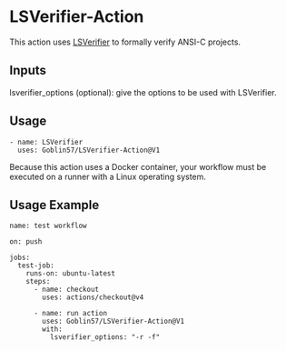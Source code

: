 # LSVerifier-Action
This action uses [LSVerifier](https://pypi.org/project/LSVerifier/) to formally verify ANSI-C projects.

## Inputs

lsverifier_options (optional): give the options to be used with LSVerifier.

## Usage

```
- name: LSVerifier
  uses: Goblin57/LSVerifier-Action@V1
```

Because this action uses a Docker container, your workflow must be executed on a runner with a Linux operating system.

## Usage Example

```
name: test workflow

on: push

jobs:
  test-job:
    runs-on: ubuntu-latest
    steps:
      - name: checkout
        uses: actions/checkout@v4
      
      - name: run action
        uses: Goblin57/LSVerifier-Action@V1
        with:
          lsverifier_options: "-r -f"
```
